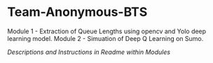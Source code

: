 # Team-Anonymous-BTS

Module 1 - Extraction of Queue Lengths using opencv and Yolo deep learning model. 
Module 2 - Simuation of Deep Q Learning on Sumo.

*Descriptions and Instructions in Readme within Modules*
